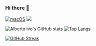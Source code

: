 ### Hi there 👋

<!--
**albertoivo/albertoivo** is a ✨ _special_ ✨ repository because its `README.md` (this file) appears on your GitHub profile.

Here are some ideas to get you started:

- 🔭 I’m currently working on ...
- 🌱 I’m currently learning ...
- 👯 I’m looking to collaborate on ...
- 🤔 I’m looking for help with ...
- 💬 Ask me about ...
- 📫 How to reach me: ...
- 😄 Pronouns: ...
- ⚡ Fun fact: ...
-->



[![macOS](https://svgshare.com/i/ZjP.svg)](https://svgshare.com/i/ZjP.svg) ![](https://komarev.com/ghpvc/?username=albertoivo)

![Alberto ivo's GitHub stats](https://github-readme-stats.vercel.app/api?username=albertoivo&show_icons=true&theme=nightowl)  [![Top Langs](https://github-readme-stats.vercel.app/api/top-langs/?username=albertoivo&layout=compact&theme=nightowl)](https://github.com/anuraghazra/github-readme-stats)

[![GitHub Streak](http://github-readme-streak-stats.herokuapp.com?user=albertoivo&theme=black-ice&hide_border=true)](https://git.io/streak-stats)

